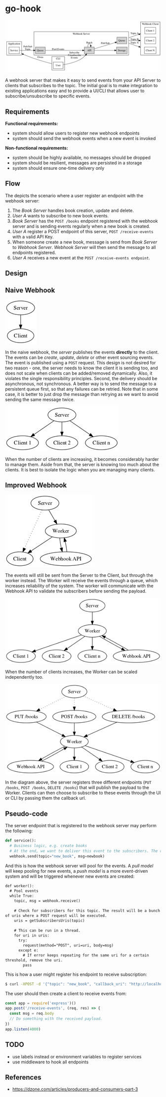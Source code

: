 # go-hook


![architecture](assets/architecture.png)

A webhook server that makes it easy to send events from your API Server to clients that subscribes to the topic. The initial goal is to make integration to existing applications easy and to provide a UI/CLI that allows user to subscribe/unsubscribe to specific events.


## Requirements

**Functional requirements:** 
- system should allow users to register new webhook endpoints
- system should send the webhook events when a new event is invoked

**Non-functional requirements:**
- system should be highly available, no messages should be dropped
- system should be resilient, messages are persisted in a storage
- system should ensure one-time delivery only


## Flow

The depicts the scenario where a user register an endpoint with the webhook server:

1. The _Book Server_ handles book creation, update and delete. 
2. _User A_ wants to subscribe to new book events.
3. _Book Server_ has the `POST /books` endpoint registered with the webhook server and is sending events regularly when a new book is created.
4. _User A_ register a POST endpoint of this server, `POST /receive-events` with a valid API Key.
5. When someone create a new book, message is send from _Book Server_ to _Webhook Server_. _Webhook Server_ will then send the message to all endpoints registered. 
6. _User A_ receives a new event at the `POST /receive-events endpoint`.

## Design

## Naive Webhook

![naive_one_to_one](assets/naive_one_to_one.png)

In the naive webhook, the _server_ publishes the events **directly** to the client. The events can be _create_, _update_, _delete_ or other event sourcing events. The event is published using a `POST` request. This design is not desired for two reason - one, the server needs to know the client it is sending too, and does not scale when clients can be added/removed dynamically. Also, it violates the single responsibility principles. Second, the delivery should be asynchronous, not synchronous. A better way is to send the message to a persistent queue first, so that any failures can be retried. Note that in some case, it is better to just drop the message than retrying as we want to avoid sending the same message twice.

![naive_one_to_many](assets/naive_one_to_many.png)

When the number of clients are increasing, it becomes considerably harder to manage them. Aside from that, the server is knowing too much about the clients. It is best to isolate the logic when you are managing many clients.

## Improved Webhook

![worker_one_to_one](assets/worker_one_to_one.png)

The events will still be sent from the Server to the Client, but through the worker instead. The Worker will receive the events through a queue, which increases reliability of the system. The worker will communicate with the Webhook API to validate the subscribers before sending the payload.

![worker_one_to_many](assets/worker_one_to_many.png)

When the number of clients increases, the Worker can be scaled independently too.


![worker_one_to_many](assets/worker_with_events.png)

In the diagram above, the server registers three different endpoints (`PUT /books`, `POST /books`, `DELETE /books`) that will publish the payload to the Worker. Clients can then choose to subscribe to these events through the UI or CLI by passing them the callback url.

## Pseudo-code

The server endpoint that is registered to the webhook server may perform the following:

```python
def service():
  # Business logic, e.g. create books
  # At the end, we want to deliver this event to the subscribers. The code below will send the payload to the queue.
  webhook.send(topic="new_book", msg=newbook)
```

And this is how the webhook server will pool for the events. A _pull model_ will keep pooling for new events, a _push model_ is a more event-driven system and will be triggered whenever new events are created:
```
def worker():
  # Pool events
  while True:
    topic, msg = webhook.receive()
    
    # Check for subscribers for this topic. The result will be a bunch of uris where a POST request will be executed.
    uris = getSubscribersUris(topic)
    
    # This can be run in a thread.
    for uri in uris:
      try:
        request(method="POST", uri=uri, body=msg)
      except e:
        # If error keeps repeating for the same uri for a certain threshold, remove the uri.
        pass
```

This is how a user might register his endpoint to receive subscription:

```bash
$ curl -XPOST -d '{"topic": "new_book", "callback_uri": "http://localhost:4000/receive-events"}' https://webhook.server/webhooks
```

The user should then create a client to receive events from:

```js
const app = require('express')()
app.post('/receive-events', (req, res) => {
  const msg = req.body
  // Do something with the received payload.
})
app.listen(4000)
```

## TODO

- use labels instead or environment variables to register services
- use middleware to hook all endpoints

## References 
- https://dzone.com/articles/producers-and-consumers-part-3
